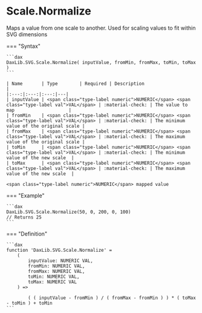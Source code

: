 # Scale.Normalize

Maps a value from one scale to another. Used for scaling values to fit within SVG dimensions

=== "Syntax"

    ```dax
    DaxLib.SVG.Scale.Normalize( inputValue, fromMin, fromMax, toMin, toMax )
    ```

    | Name       | Type        | Required | Description                         |
    |:---:|:---:|:---:|---|
    | inputValue | <span class="type-label numeric">NUMERIC</span> <span class="type-label val">VAL</span> | :material-check: | The value to map                    |
    | fromMin    | <span class="type-label numeric">NUMERIC</span> <span class="type-label val">VAL</span> | :material-check: | The minimum value of the original scale |
    | fromMax    | <span class="type-label numeric">NUMERIC</span> <span class="type-label val">VAL</span> | :material-check: | The maximum value of the original scale |
    | toMin      | <span class="type-label numeric">NUMERIC</span> <span class="type-label val">VAL</span> | :material-check: | The minimum value of the new scale  |
    | toMax      | <span class="type-label numeric">NUMERIC</span> <span class="type-label val">VAL</span> | :material-check: | The maximum value of the new scale  |

    <span class="type-label numeric">NUMERIC</span> mapped value

=== "Example"

    ```dax
    DaxLib.SVG.Scale.Normalize(50, 0, 200, 0, 100) 
    // Returns 25
    ```

=== "Definition"

    ```dax
    function 'DaxLib.SVG.Scale.Normalize' =
        (
            inputValue: NUMERIC VAL,
            fromMin: NUMERIC VAL,
            fromMax: NUMERIC VAL,
            toMin: NUMERIC VAL,
            toMax: NUMERIC VAL
        ) =>

            ( ( inputValue - fromMin ) / ( fromMax - fromMin ) ) * ( toMax - toMin ) + toMin
    ```
